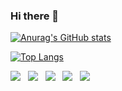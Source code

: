 ### Hi there 👋

<!--
**701tkdgns/701tkdgns** is a ✨ _special_ ✨ repository because its `README.md` (this file) appears on your GitHub profile.


Here are some ideas to get you started:

- 🔭 I’m currently working on ...
- 🌱 I’m currently learning ...
- 👯 I’m looking to collaborate on ...
- 🤔 I’m looking for help with ...
- 💬 Ask me about ...
- 📫 How to reach me: ...
- 😄 Pronouns: ...
- ⚡ Fun fact: ...
-->



[![Anurag's GitHub stats](https://github-readme-stats.vercel.app/api?username=701tkdgns&show_icons=true)](https://github.com/anuraghazra/github-readme-stats)

[![Top Langs](https://github-readme-stats.vercel.app/api/top-langs/?username=701tkdgns&layout=compact)](https://github.com/anuraghazra/github-readme-stats)
<br/>

<img src="https://img.shields.io/badge/HTML5-E34F26?style=flat&logo=HTML5&logoColor=white"/></a> &nbsp;
<img src="https://img.shields.io/badge/CSS3-1572B6?style=flat&logo=CSS3&logoColor=white"/></a> &nbsp;
<img src="https://img.shields.io/badge/PYTHON-3776ab?style=flat&logo=PYTHON&logoColor=white"/></a> &nbsp;
<img src="https://img.shields.io/badge/JavaScript-F7DF1E?style=flat&logo=JavaScript&logoColor=white"/></a> &nbsp;
<img src="https://img.shields.io/badge/REACT-61DAFB?style=flat&logo=REACT&logoColor=white"/></a> &nbsp;
